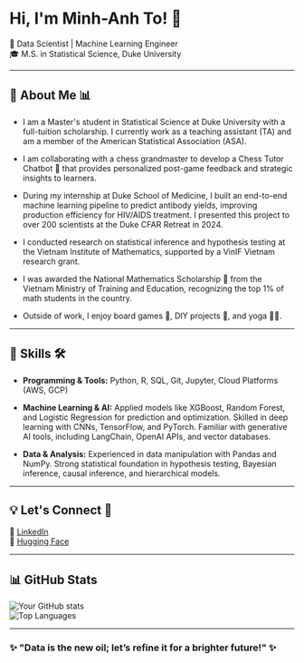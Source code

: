 # Hi, I'm Minh-Anh To! 👋  

🚀 Data Scientist | Machine Learning Engineer  
🎓 M.S. in Statistical Science, Duke University  

---

## 📖 About Me 📊  

- I am a Master's student in Statistical Science at Duke University with a full-tuition scholarship. I currently work as a teaching assistant (TA) and am a member of the American Statistical Association (ASA).  

- I am collaborating with a chess grandmaster to develop a Chess Tutor Chatbot 🤖 that provides personalized post-game feedback and strategic insights to learners.  

- During my internship at Duke School of Medicine, I built an end-to-end machine learning pipeline to predict antibody yields, improving production efficiency for HIV/AIDS treatment. I presented this project to over 200 scientists at the Duke CFAR Retreat in 2024.  

- I conducted research on statistical inference and hypothesis testing at the Vietnam Institute of Mathematics, supported by a VinIF Vietnam research grant.  

- I was awarded the National Mathematics Scholarship 🏅 from the Vietnam Ministry of Training and Education, recognizing the top 1% of math students in the country.  

- Outside of work, I enjoy board games 🎲, DIY projects 🔨, and yoga 🧘‍♀️.  

---

## 🔧 Skills 🛠️  

- **Programming & Tools:** Python, R, SQL, Git, Jupyter, Cloud Platforms (AWS, GCP)  

- **Machine Learning & AI:** Applied models like XGBoost, Random Forest, and Logistic Regression for prediction and optimization. Skilled in deep learning with CNNs, TensorFlow, and PyTorch. Familiar with generative AI tools, including LangChain, OpenAI APIs, and vector databases.  

- **Data & Analysis:** Experienced in data manipulation with Pandas and NumPy. Strong statistical foundation in hypothesis testing, Bayesian inference, causal inference, and hierarchical models.  

---

## 💡 Let's Connect 🔗  

📂 [LinkedIn](https://www.linkedin.com/in/minhanhto/)  
📁 [Hugging Face](https://huggingface.co/minhanhto09)  

---

## 📊 GitHub Stats  

![Your GitHub stats](https://github-readme-stats.vercel.app/api?username=minhanhto09&show_icons=true&theme=radical)  
![Top Languages](https://github-readme-stats.vercel.app/api/top-langs/?username=minhanhto09&layout=compact&theme=radical)  

---

### ✨ "Data is the new oil; let’s refine it for a brighter future!" ✨
